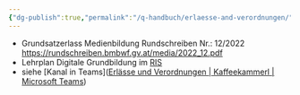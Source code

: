 ```yaml
---
{"dg-publish":true,"permalink":"/q-handbuch/erlaesse-and-verordnungen/"}
---
```


- Grundsatzerlass Medienbildung
  Rundschreiben Nr.: 12/2022
  https://rundschreiben.bmbwf.gv.at/media/2022_12.pdf
- Lehrplan Digitale Grundbildung im [RIS](https://www.ris.bka.gv.at/Dokumente/BgblAuth/BGBLA_2022_II_267/BGBLA_2022_II_267.html)
- siehe [Kanal in Teams]([Erlässe und Verordnungen | Kaffeekammerl | Microsoft Teams](https://teams.microsoft.com/l/channel/19%3Aa837b980b6b8418199b401094c659815%40thread.tacv2/Erl%C3%A4sse%20und%20Verordnungen?groupId=b4a9a2e2-22c6-45a1-812a-f5abde142966&tenantId=6a5ae927-5609-44de-a1dd-6ca8407d0b5e))
